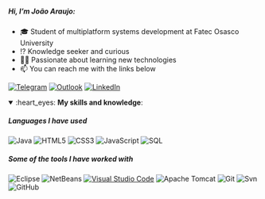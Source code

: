 ##### Hi, I’m João Araujo:

- :mortar_board: Student of multiplatform systems development at Fatec Osasco University
- :interrobang: Knowledge seeker and curious
- :man_technologist: Passionate about learning new technologies
- :mailbox: You can reach me with the links below

[![Telegram](https://img.shields.io/badge/-TELEGRAM-2CA5E0?style=for-the-badge&logo=telegram&logoColor=white)](https://t.me/eojohnaraujo)
[![Outlook](https://img.shields.io/badge/-OUTLOOK-0078D4?style=for-the-badge&logo=microsoftoutlook&logoColor=white)](mailto:j.joaosantos@outlook.com)
[![LinkedIn](https://img.shields.io/badge/-LINKEDIN-0077B5?style=for-the-badge&logo=linkedin&logoColor=white)](https://www.linkedin.com/in/jaraujo-santos/)


<details open>
 <summary>:heart_eyes: <b>My skills and knowledge</b>: </summary>

##### Languages I have used

![Java](https://img.shields.io/badge/-Java-000000?style=flat&logo=Java)
![HTML5](https://img.shields.io/badge/-HTML5-000000?style=flat&logo=HTML5)
![CSS3](https://img.shields.io/badge/-CSS3-000000?style=flat&logo=css3)
![JavaScript](https://img.shields.io/badge/-JavaScript-000000?style=flat&logo=javascript)
![SQL](https://img.shields.io/badge/-SQL-FFFFFF?style=flat&logo=MySQL)


##### Some of the tools I have worked with

![Eclipse](https://img.shields.io/badge/-Eclipse-FFFFFF?style=flat&logo=eclipseide&logoColor=2C2255)
![NetBeans](https://img.shields.io/badge/-Netbeans-222222?style=flat&logo=apachenetbeanside&logoColor=1B6AC6)
[![Visual Studio Code](https://img.shields.io/badge/-VSCode-444444?style=flat&logo=visual-studio-code&logoColor=007ACC)](https://github.com/microsoft/vscode)
![Apache Tomcat](https://img.shields.io/badge/-Apache%20Tomcat-222222?style=flat&logo=apachetomcat&logoColor=F8DC75)
![Git](https://img.shields.io/badge/-Git-222222?style=flat&logo=git&logoColor=F05032)
![Svn](https://img.shields.io/badge/-Svn-222222?style=flat&logo=subversion&logoColor=809CC9)
![GitHub](https://img.shields.io/badge/-GitHub-222222?style=flat&logo=github&logoColor=FFFFFF)

</details>



